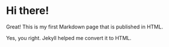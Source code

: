 # Hi there!

Great! This is my first Markdown page that is published in HTML.

Yes, you right. Jekyll helped me convert it to HTML.
